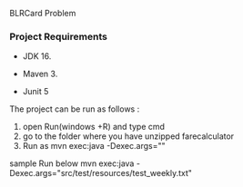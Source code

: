 BLRCard Problem

### Project Requirements

* JDK 16.

* Maven 3.

* Junit 5

The project can be run as follows :
1) open Run(windows +R) and type cmd
2) go to the folder where you have unzipped farecalculator
3) Run as 
 mvn exec:java -Dexec.args="<path to file>"
 
sample Run below 
mvn exec:java -Dexec.args="src/test/resources/test_weekly.txt"